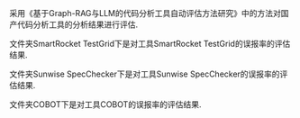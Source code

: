 采用《基于Graph-RAG与LLM的代码分析工具自动评估方法研究》中的方法对国产代码分析工具的分析结果进行评估.

文件夹SmartRocket TestGrid下是对工具SmartRocket TestGrid的误报率的评估结果.

文件夹Sunwise SpecChecker下是对工具Sunwise SpecChecker的误报率的评估结果.

文件夹COBOT下是对工具COBOT的误报率的评估结果.
